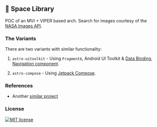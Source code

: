 ## :milky_way: Space Library
POC of an MVI + VIPER based arch.
Search for images courtesy of the [NASA Images API](https://images.nasa.gov/docs/images.nasa.gov_api_docs.pdf).

### The Variants
There are two variants with similar functionality:
1. `astro-uitoolkit` - Using `Fragment`s, Android UI Toolkit & [Data Binding](https://developer.android.com/topic/libraries/data-binding), [Navigation component](https://developer.android.com/guide/navigation/navigation-getting-started).

2. `astro-compose` - Using [Jetpack Compose](https://developer.android.com/jetpack/compose/setup).


### References
- Another [similar project](https://github.com/drinkthestars/pizza-flow)

### License
[![MIT license](http://img.shields.io/badge/license-MIT-brightgreen.svg)](http://opensource.org/licenses/MIT)
